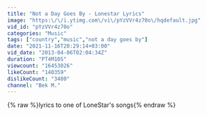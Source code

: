 ```yaml
---
title: "Not a Day Goes By - Lonestar Lyrics"
image: "https:\/\/i.ytimg.com\/vi\/pYzVVr4z70o\/hqdefault.jpg"
vid_id: "pYzVVr4z70o"
categories: "Music"
tags: ["country","music","not a day goes by"]
date: "2021-11-16T20:29:14+03:00"
vid_date: "2013-04-06T02:04:34Z"
duration: "PT4M10S"
viewcount: "16453026"
likeCount: "140359"
dislikeCount: "3480"
channel: "Bek M."
---
```

{% raw %}lyrics to one of LoneStar's songs{% endraw %}

